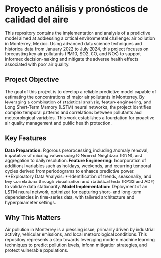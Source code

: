 # Proyecto análisis y pronósticos de calidad del aire

This repository contains the implementation and analysis of a predictive model aimed at addressing a critical environmental challenge: air pollution in Monterrey, Mexico. Using advanced data science techniques and historical data from January 2022 to July 2024, this project focuses on forecasting key air pollutants (PM10, SO2, CO, and NOX) to support informed decision-making and mitigate the adverse health effects associated with poor air quality.

## Project Objective

The goal of this project is to develop a reliable predictive model capable of estimating the concentrations of major air pollutants in Monterrey. By leveraging a combination of statistical analysis, feature engineering, and Long Short-Term Memory (LSTM) neural networks, the project identifies complex temporal patterns and correlations between pollutants and meteorological variables. This work establishes a foundation for proactive air quality management and public health protection.

## Key Features

**Data Preparation:** Rigorous preprocessing, including anomaly removal, imputation of missing values using K-Nearest Neighbors (KNN), and aggregation to daily resolution.
**Feature Engineering:** Incorporation of additional variables such as holidays, weekends, and recurring temporal cycles derived from periodograms to enhance predictive power.
**Exploratory Data Analysis: **Identification of trends, seasonality, and key correlations through visualization and statistical tests (KPSS and ADF) to validate data stationarity.
**Model Implementation:** Deployment of an LSTM neural network, optimized for capturing short- and long-term dependencies in time-series data, with tailored architecture and hyperparameter settings.

## Why This Matters

Air pollution in Monterrey is a pressing issue, primarily driven by industrial activity, vehicular emissions, and local meteorological conditions. This repository represents a step towards leveraging modern machine learning techniques to predict pollution levels, inform mitigation strategies, and protect vulnerable populations.
